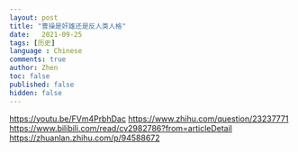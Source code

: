 ```yaml
---
layout: post
title: "曹操是奸雄还是反人类人格"
date:   2021-09-25
tags: [历史]
language : Chinese
comments: true
author: Zhen
toc: false
published: false
hidden: false
---
```



https://youtu.be/FVm4PrbhDac
https://www.zhihu.com/question/23237771
https://www.bilibili.com/read/cv2982786?from=articleDetail
https://zhuanlan.zhihu.com/p/94588672
<!--stackedit_data:
eyJoaXN0b3J5IjpbLTE1MjMyMzQzMjJdfQ==
-->